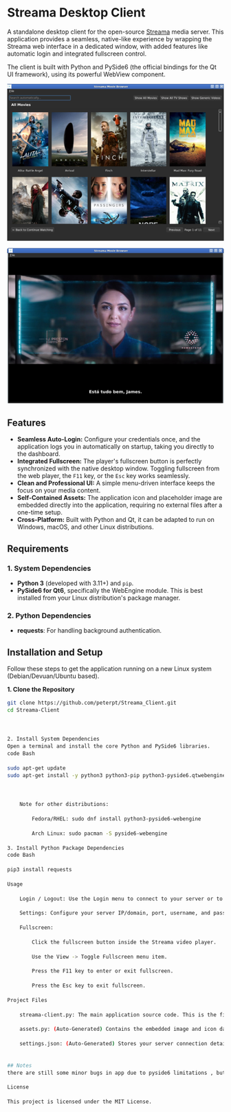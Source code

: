     
# Streama Desktop Client

A standalone desktop client for the open-source [Streama](https://github.com/streamaserver/streama) media server. This application provides a seamless, native-like experience by wrapping the Streama web interface in a dedicated window, with added features like automatic login and integrated fullscreen control.

The client is built with Python and PySide6 (the official bindings for the Qt UI framework), using its powerful WebView component.

![Streama Client Screenshot](https://github.com/peterpt/Streama_Client/blob/main/media.png)


![Streama Player Screenshot](https://github.com/peterpt/Streama_Client/blob/main/app.png)
## Features

*   **Seamless Auto-Login:** Configure your credentials once, and the application logs you in automatically on startup, taking you directly to the dashboard.
*   **Integrated Fullscreen:** The player's fullscreen button is perfectly synchronized with the native desktop window. Toggling fullscreen from the web player, the `F11` key, or the `Esc` key works seamlessly.
*   **Clean and Professional UI:** A simple menu-driven interface keeps the focus on your media content.
*   **Self-Contained Assets:** The application icon and placeholder image are embedded directly into the application, requiring no external files after a one-time setup.
*   **Cross-Platform:** Built with Python and Qt, it can be adapted to run on Windows, macOS, and other Linux distributions.

## Requirements

### 1. System Dependencies
*   **Python 3** (developed with 3.11+) and `pip`.
*   **PySide6 for Qt6**, specifically the WebEngine module. This is best installed from your Linux distribution's package manager.

### 2. Python Dependencies
*   **requests**: For handling background authentication.

## Installation and Setup

Follow these steps to get the application running on a new Linux system (Debian/Devuan/Ubuntu based).

**1. Clone the Repository**
```bash
git clone https://github.com/peterpt/Streama_Client.git
cd Streama-Client

  

2. Install System Dependencies
Open a terminal and install the core Python and PySide6 libraries.
code Bash
    
sudo apt-get update
sudo apt-get install -y python3 python3-pip python3-pyside6.qtwebenginewidgets

  

    Note for other distributions:

        Fedora/RHEL: sudo dnf install python3-pyside6-webengine

        Arch Linux: sudo pacman -S pyside6-webengine

3. Install Python Package Dependencies
code Bash
    
pip3 install requests

Usage

    Login / Logout: Use the Login menu to connect to your server or to log out.

    Settings: Configure your server IP/domain, port, username, and password via the Settings -> Configure Server menu. This menu is disabled while you are logged in.

    Fullscreen:

        Click the fullscreen button inside the Streama video player.

        Use the View -> Toggle Fullscreen menu item.

        Press the F11 key to enter or exit fullscreen.

        Press the Esc key to exit fullscreen.

Project Files

    streama-client.py: The main application source code. This is the file you run.

    assets.py: (Auto-Generated) Contains the embedded image and icon data.

    settings.json: (Auto-Generated) Stores your server connection details after the first run.


## Notes
there are still some minor bugs in app due to pyside6 limitations , but right now the app displays subtitles if selected before starting the media

License

This project is licensed under the MIT License.

  

